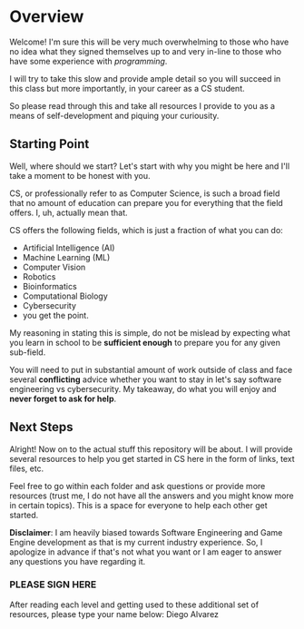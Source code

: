 # Overview

Welcome! I'm sure this will be very much overwhelming to those who have no idea what they signed themselves up to and very in-line to those who have some experience with *programming*.

I will try to take this slow and provide ample detail so you will succeed in this class but more importantly, in your career as a CS student.

So please read through this and take all resources I provide to you as a means of self-development and piquing your curiousity. 

## Starting Point

Well, where should we start? Let's start with why you might be here and I'll take a moment to be honest with you. 

CS, or professionally refer to as Computer Science, is such a broad field that no amount of education can prepare you for everything that the field offers. I, uh, actually mean that.

CS offers the following fields, which is just a fraction of what you can do:

- Artificial Intelligence (AI)
- Machine Learning (ML)
- Computer Vision
- Robotics
- Bioinformatics
- Computational Biology
- Cybersecurity
- you get the point.

My reasoning in stating this is simple, do not be mislead by expecting what you learn in school to be **sufficient enough** to prepare you for any given sub-field. 

You will need to put in substantial amount of work outside of class and face several __conflicting__ advice whether you want to stay in let's say software engineering vs cybersecurity. My takeaway, do what you will enjoy and **never forget to ask for help**. 

## Next Steps

Alright! Now on to the actual stuff this repository will be about. I will provide several resources to help you get started in CS here in the form of links, text files, etc. 

Feel free to go within each folder and ask questions or provide more resources (trust me, I do not have all the answers and you might know more in certain topics). This is a space for everyone to help each other get started. 

**Disclaimer**: I am heavily biased towards Software Engineering and Game Engine development as that is my current industry experience. So, I apologize in advance if that's not what you want or I am eager to answer any questions you have regarding it. 

### PLEASE SIGN HERE

After reading each level and getting used to these additional set of resources, please type your name below:
Diego Alvarez

